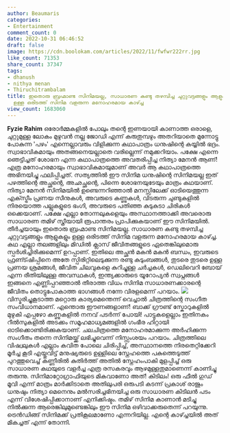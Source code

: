 ```yaml
---
author: Beaumaris
categories:
- Entertainment
comment_count: 0
date: 2022-10-31 06:46:52
draft: false
image: https://cdn.boolokam.com/articles/2022/11/fwfwr222rr.jpg
like_count: 71353
share_count: 37347
tags:
- dhanush
- nithya menan
- Thiruchitrambalam
title: ഇതൊരു ബ്രഹ്മാണ്ട സിനിമയല്ല, സാധാരണ കണ്ടു തഴമ്പിച്ച ചുറ്റുവട്ടങ്ങളും ആളുകളും
  ഉള്ള ഒരിടത്ത് സിനിമ വളരുന്ന മനോഹരമായ കാഴ്ച്ച
view_count: 1683060
---
```


**Fyzie Rahim** ഒരോർമ്മകളിൽ പോലും തന്റെ ഇണയായി കാണാത്ത ഒരാളെ, ചുറ്റുമുള്ള ലോകം മുഴുവൻ നല്ല ജോഡി എന്ന് കരുതുമ്പഴും അതറിയാതെ മുന്നോട്ടു പോകുന്ന 'പഴം' എന്നെല്ലാവരും വിളിക്കുന്ന കഥാപാത്രം ധനുഷിന്റെ കയ്യിൽ ഭദ്രം. സ്വാഭാവികമായും അതങ്ങനെയല്ലാതെ വരില്ലെന്ന് നമുക്കറിയാം. പക്ഷേ എന്നെ ഞെട്ടിച്ചത് ശോഭന എന്ന കഥാപാത്രത്തെ അവതരിപ്പിച്ച നിത്യാ മേനൻ ആണ്! എത്ര മനോഹരമായും സ്വാഭാവികമായുമാണ് അവർ ആ കഥാപാത്രത്തെ അഭിനയിച്ചു ഫലിപ്പിച്ചത്. സത്യത്തിൽ ഈ സിനിമ ധനുഷിന്റെ സിനിമയല്ല ഇത് പഴത്തിന്റെ അച്ഛന്റെ, അഛച്ഛന്റെ, പിന്നെ ശോഭനയുടേയും മാത്രം കഥയാണ്. നിത്യാ മേനൻ സിനിമയിൽ ഉണ്ടെന്നറിഞ്ഞാൽ മനസ്സിലേക്ക് ഓടിയെത്തുന്ന എക്സ്ട്രീം പ്രണയ സീനുകൾ, അവരുടെ കണ്ണുകൾ, വിടരുന്ന ചുണ്ടുകളിൽ നിരയൊത്ത പല്ലുകളുടെ ഭംഗി, അവരുടെ പതിഞ്ഞ കുടുകുടാ ചിരികൾ ഒക്കെയാണ്. പക്ഷേ എല്ലാ തോന്നലുകളെയും അസ്ഥാനത്താക്കി അവരൊരു സാധാരണ തമിഴ് സ്ത്രീയായി രൂപാന്തരം പ്രാപിക്കുകയാണ് ഈ സിനിമയിൽ. തീർച്ചയായും ഇതൊരു ബ്രഹ്മാണ്ട സിനിമയല്ല. സാധാരണ കണ്ടു തഴമ്പിച്ച ചുറ്റുവട്ടങ്ങളും ആളുകളും ഉള്ള ഒരിടത്ത് സിനിമ വളരുന്ന മനോഹരമായ കാഴ്ച്ച. കഥ എല്ലാ തലങ്ങളിലും മിഡിൽ ക്ലാസ് ജീവിതങ്ങളുടെ ഏതെങ്കിലുമൊരു സ്പർശിച്ചിരിക്കുമെന്ന് ഉറപ്പാണ്. ഇതിലെ അച്ഛൻ മകൻ മകൻ ബന്ധം, ഇവരുടെ ഫ്രണ്ട്ഷിപ്പിനെ അതേ സ്പിരിറ്റിലെടുക്കുന്ന രണ്ടു കുടുംബങ്ങൾ, തുടരെ തുടരെ ഉള്ള പ്രണയ ശ്രമങ്ങൾ, ജീവിത ചിലവുകളെ കുറിച്ചുള്ള ചർച്ചകൾ, ഡെലിവെറി ബോയ് എന്ന രീതിയിലുള്ള അവസ്ഥകൾ, ഇന്ത്യക്കാരുടെ യൂറോപ്യൻ സ്വപ്നങ്ങൾ ഇങ്ങനെ എണ്ണിപ്പറഞ്ഞാൽ തീരാത്ത വിധം സിനിമ സാധാരണക്കാരന്റെ ജീവിതം തൊട്ടുപോകാത്ത ഭാഗങ്ങൾ നന്നേ വിരളമെന്ന് പറയാം. ![](https://cdn.boolokam.com/articles/2022/11/fwfwr222rr.jpg)വിസ്മരിച്ചുകൂടാത്ത മറ്റൊരു കാര്യമെന്തെന്ന് വെച്ചാൽ ചിത്രത്തിന്റെ സംഗീത സംവിധാനമാണ്. എന്തൊരു ഈണങ്ങളാണ്! ബാക്ക് ഗ്രൗണ്ട് സ്കോറുകളിൽ മുഴുകി എപ്പഴോ കണ്ണുകളിൽ നനവ് പടർന്ന് പോയി! പാട്ടുകളെല്ലാം ഇതിനകം റീൽസുകളിൽ അടക്കം സമൂഹമാധ്യമങ്ങളിൽ ഗംഭീര ഹിറ്റായി ഓടിക്കൊണ്ടിരിക്കുകയാണ്. ചലചിത്രത്തെ മനോഹരമാക്കുന്ന അർഹിക്കുന്ന സംഗീതം തന്നെ സിനിമയ്ക്ക് ലഭിച്ചുവെന്ന് നിസ്സംശയം പറയാം. ചിത്രത്തിലെ വിഷ്വലുകൾ എല്ലാം കവിത പോലെ ചിരിപ്പിച്ച്, അസ്ഥാനത്തെ നിരതെറ്റിക്കേറി മൂർച്ച കൂടി എയ്തുവിട്ട് മനുഷ്യരുടെ ഉള്ളിലെ സ്നേഹത്തെ പകുത്തെടുത്ത് പുറത്തുവെച്ച് കണ്ണീരിൽ കുതിർത്ത് അതിൽ സ്നേഹംപാകി മുളപ്പിച്ച് ഒരു സാധാരണ കഥയുടെ വളർച്ച എത്ര രസകരവും ആഴമുള്ളതുമാണെന്ന് കാണിച്ചു തരുന്നു. സിനിമാറ്റോഗ്രാഫിയുടെ മികവാണോ അത്! കിടിലം! ഒരു ഫീൽ ഗുഡ് മൂവി എന്ന് മാത്രം മാർക്കിടാതെ അതിലുപരി ഒരുപടി കടന്ന് പ്രകാശ് രാജും ധനുഷും നിത്യാ മെനെനും മൽസരിച്ചഭിനയിച്ച ഒരു സാധാരണ കിടിലൻ പടം എന്ന് വിശേഷിപ്പിക്കാനാണ് എനിക്കിഷ്ടം. തമിഴ് സിനിമ കാണാൻ മടിച്ചു നിൽക്കുന്ന ആരെങ്കിലുമുണ്ടെങ്കിലും ഈ സിനിമ ഒഴിവാക്കരുതെന്ന് പറയുന്നു. ട്രെൻഡിങ്ങ് സിനിമക്ക് പ്രതികൂലമാണോ എന്നറിയില്ല. എന്റെ കാഴ്ച്ചയിൽ അത് മികച്ചത് എന്ന് തോന്നി.